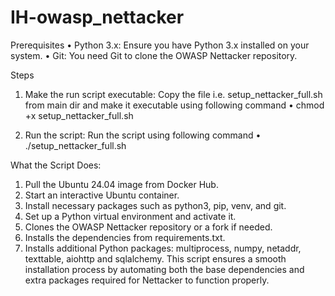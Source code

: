 # IH-owasp_nettacker
Prerequisites
•	Python 3.x: Ensure you have Python 3.x installed on your system.
•	Git: You need Git to clone the OWASP Nettacker repository.


Steps
1.	Make the run script executable:
Copy the file i.e. setup_nettacker_full.sh from main dir and make it executable using following command
•	chmod +x setup_nettacker_full.sh

3.	Run the script:
Run the script using following command
•	./setup_nettacker_full.sh



What the Script Does:
1.	Pull the Ubuntu 24.04 image from Docker Hub.
2.	Start an interactive Ubuntu container.
3.	Install necessary packages such as python3, pip, venv, and git.
4.	Set up a Python virtual environment and activate it.
5.	Clones the OWASP Nettacker repository or a fork if needed.
6.	Installs the dependencies from requirements.txt.
7.	Installs additional Python packages: multiprocess, numpy, netaddr, texttable, aiohttp and sqlalchemy.
This script ensures a smooth installation process by automating both the base dependencies and extra packages required for Nettacker to function properly.
